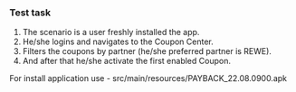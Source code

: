 ### Test task
1. The scenario is a user freshly installed the app.
2. He/she logins and navigates to the Coupon Center.
3. Filters the coupons by partner (he/she preferred partner is REWE). 
4. And after that he/she activate the first enabled Coupon.


For install application use - src/main/resources/PAYBACK_22.08.0900.apk